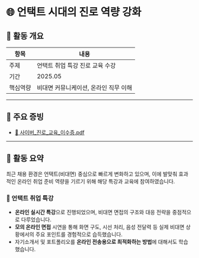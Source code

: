 # 🌐 언택트 시대의 진로 역량 강화

## 📌 활동 개요

| 항목 | 내용 |
|------|------|
| 주제 | 언택트 취업 특강 진로 교육 수강 |
| 기간 | 2025.05 |
| 핵심역량 | 비대면 커뮤니케이션, 온라인 직무 이해 |

---

## 📄 주요 증빙

- [📄 사이버_진로_교육_이수증.pdf](./사이버_진로_교육_이수증.pdf)

---

## 📝 활동 요약

최근 채용 환경은 언택트(비대면) 중심으로 빠르게 변화하고 있으며, 이에 발맞춰 효과적인 온라인 취업 준비 역량을 기르기 위해 해당 특강과 교육에 참여하였습니다.

### 🔹 언택트 취업 특강

- **온라인 실시간 특강**으로 진행되었으며, 비대면 면접의 구조와 대응 전략을 중점적으로 다루었습니다.
- **모의 온라인 면접** 시연을 통해 화면 구도, 시선 처리, 음성 전달력 등 실제 비대면 상황에서의 주요 포인트를 경험적으로 습득했습니다.
- 자기소개서 및 포트폴리오를 **온라인 전송용으로 최적화하는 방법**에 대해서도 학습했습니다.
